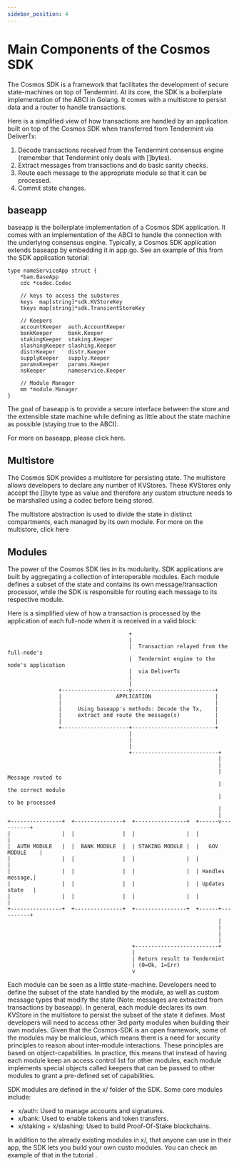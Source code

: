 ```yaml
---
sidebar_position: 4
---
```


# Main Components of the Cosmos SDK

The Cosmos SDK is a framework that facilitates the development of secure state-machines on top of Tendermint. At its core, the SDK is a boilerplate implementation of the ABCI in Golang. It comes with a multistore to persist data and a router to handle transactions.

Here is a simplified view of how transactions are handled by an application built on top of the Cosmos SDK when transferred from Tendermint via DeliverTx:

1. Decode transactions received from the Tendermint consensus engine (remember that Tendermint only deals with []bytes).
2. Extract messages from transactions and do basic sanity checks.
3. Route each message to the appropriate module so that it can be processed.
4. Commit state changes.

## baseapp

baseapp is the boilerplate implementation of a Cosmos SDK application. It comes with an implementation of the ABCI to handle the connection with the underlying consensus engine. Typically, a Cosmos SDK application extends baseapp by embedding it in app.go. See an example of this from the SDK application tutorial:

```
type nameServiceApp struct {
	*bam.BaseApp
	cdc *codec.Codec

	// keys to access the substores
	keys  map[string]*sdk.KVStoreKey
	tkeys map[string]*sdk.TransientStoreKey

	// Keepers
	accountKeeper  auth.AccountKeeper
	bankKeeper     bank.Keeper
	stakingKeeper  staking.Keeper
	slashingKeeper slashing.Keeper
	distrKeeper    distr.Keeper
	supplyKeeper   supply.Keeper
	paramsKeeper   params.Keeper
	nsKeeper       nameservice.Keeper

	// Module Manager
	mm *module.Manager
}
```

The goal of baseapp is to provide a secure interface between the store and the extensible state machine while defining as little about the state machine as possible (staying true to the ABCI).

For more on baseapp, please click here.

## Multistore

The Cosmos SDK provides a multistore for persisting state. The multistore allows developers to declare any number of KVStores. These KVStores only accept the []byte type as value and therefore any custom structure needs to be marshalled using a codec before being stored.

The multistore abstraction is used to divide the state in distinct compartments, each managed by its own module. For more on the multistore, click here

## Modules

The power of the Cosmos SDK lies in its modularity. SDK applications are built by aggregating a collection of interoperable modules. Each module defines a subset of the state and contains its own message/transaction processor, while the SDK is responsible for routing each message to its respective module.

Here is a simplified view of how a transaction is processed by the application of each full-node when it is received in a valid block:

```
                                      +
                                      |
                                      |  Transaction relayed from the full-node's
                                      |  Tendermint engine to the node's application
                                      |  via DeliverTx
                                      |
                                      |
                +---------------------v--------------------------+
                |                 APPLICATION                    |
                |                                                |
                |     Using baseapp's methods: Decode the Tx,    |
                |     extract and route the message(s)           |
                |                                                |
                +---------------------+--------------------------+
                                      |
                                      |
                                      |
                                      +---------------------------+
                                                                  |
                                                                  |
                                                                  |  Message routed to
                                                                  |  the correct module
                                                                  |  to be processed
                                                                  |
                                                                  |
+----------------+  +---------------+  +----------------+  +------v----------+
|                |  |               |  |                |  |                 |
|  AUTH MODULE   |  |  BANK MODULE  |  | STAKING MODULE |  |   GOV MODULE    |
|                |  |               |  |                |  |                 |
|                |  |               |  |                |  | Handles message,|
|                |  |               |  |                |  | Updates state   |
|                |  |               |  |                |  |                 |
+----------------+  +---------------+  +----------------+  +------+----------+
                                                                  |
                                                                  |
                                                                  |
                                                                  |
                                       +--------------------------+
                                       |
                                       | Return result to Tendermint
                                       | (0=Ok, 1=Err)
                                       v

```

Each module can be seen as a little state-machine. Developers need to define the subset of the state handled by the module, as well as custom message types that modify the state (Note: messages are extracted from transactions by baseapp). In general, each module declares its own KVStore in the multistore to persist the subset of the state it defines. Most developers will need to access other 3rd party modules when building their own modules. Given that the Cosmos-SDK is an open framework, some of the modules may be malicious, which means there is a need for security principles to reason about inter-module interactions. These principles are based on object-capabilities. In practice, this means that instead of having each module keep an access control list for other modules, each module implements special objects called keepers that can be passed to other modules to grant a pre-defined set of capabilities.

SDK modules are defined in the x/ folder of the SDK. Some core modules include:

-   x/auth: Used to manage accounts and signatures.
-   x/bank: Used to enable tokens and token transfers.
-   x/staking + x/slashing: Used to build Proof-Of-Stake blockchains.

In addition to the already existing modules in x/, that anyone can use in their app, the SDK lets you build your own custo
modules. You can check an example of that in the tutorial .
